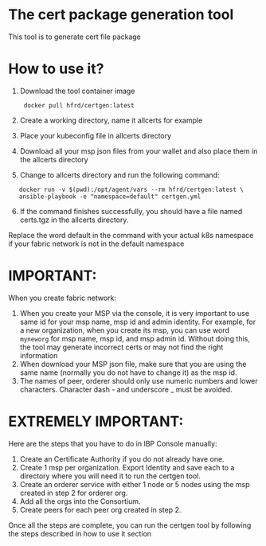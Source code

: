 # The cert package generation tool
This tool is to generate cert file package

# How to use it?

1. Download the tool container image

        docker pull hfrd/certgen:latest

2. Create a working directory, name it allcerts for example
3. Place your kubeconfig file in allcerts directory
4. Download all your msp json files from your wallet
and also place them in the allcerts directory
5. Change to allcerts directory and run the following command:
```
   docker run -v $(pwd):/opt/agent/vars --rm hfrd/certgen:latest \
   ansible-playbook -e "namespace=default" certgen.yml
```
6. If the command finishes successfully, you should have a file
named certs.tgz in the allcerts directory.

Replace the word default in the command with your actual k8s
namespace if your fabric network is not in the default namespace

# IMPORTANT:
When you create fabric network:
1. When you create your MSP via the console, it is very important to use
same id for your msp name, msp id and admin identity. For example, for
a new organization, when you create its msp, you can use word `myneworg`
for msp name, msp id, and msp admin id. Without doing this, the tool
may generate incorrect certs or may not find the right information
2. When download your MSP json file, make sure that you are using the
same name (normally you do not have to change it) as the msp id.
3. The names of peer, orderer should only use numeric numbers and lower
characters. Character dash - and underscore _ must be avoided.

# EXTREMELY IMPORTANT:
Here are the steps that you have to do in IBP Console manually:
1. Create an Certificate Authority if you do not already have one.
2. Create 1 msp per organization. Export Identity and save each to
a directory where you will need it to run the certgen tool.
3. Create an orderer service with either 1 node or 5 nodes using the
msp created in step 2 for orderer org.
4. Add all the orgs into the Consortium.
5. Create peers for each peer org created in step 2.

Once all the steps are complete, you can run the certgen tool by following
the steps described in how to use it section

